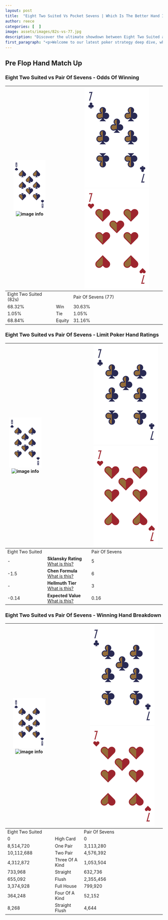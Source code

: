 ```yaml
---
layout: post
title:  "Eight Two Suited Vs Pocket Sevens | Which Is The Better Hand In Poker? A Complete Guide"
author: reece
categories: [  ]
image: assets/images/82s-vs-77.jpg
description: "Discover the ultimate showdown between Eight Two Suited and Pair Of Sevens in poker! Uncover the odds, strategies, and scenarios where one hand triumphs over the other. Get ready to up your poker game with this thrilling analysis."
first_paragraph: "<p>Welcome to our latest poker strategy deep dive, where we're pitting two distinct hands against each other in a high-stakes showdown: Eight Two Suited vs Pair Of Sevens.</p><p>In the dynamic world of poker, every decision counts, and knowing which hand holds the upper hand is key to your success at the table.</p><p>In this article, we'll dissect these two hands, explore the scenarios where one dominates the other, and equip you with the knowledge to make strategic choices that can tip the odds in your favor.</p><p>Get ready to unravel the intriguing dynamics of these poker hands and elevate your game to new heights.</p>"
---
```




[comment]: # (sp0)

## Pre Flop Hand Match Up

<div class="table hand-ratings" markdown="1"> 



### Eight Two Suited vs Pair Of Sevens - Odds Of Winning


    
| ![image info](assets/images/hand1/8.png) ![image info](assets/images/hand1/2s.png) |  | ![image info](assets/images/hand2/7.png) ![image info](assets/images/hand2/7o.png) |
| -------- | -------- | -------- |
| Eight Two Suited (82s) |  | Pair Of Sevens (77) |
| 68.32% | Win | 30.63% |
| 1.05% | Tie | 1.05% |
| 68.84% | Equity | 31.16% |




[comment]: # (sp1)



### Eight Two Suited vs Pair Of Sevens - Limit Poker Hand Ratings


    
| ![image info](assets/images/hand1/8.png) ![image info](assets/images/hand1/2s.png) |  | ![image info](assets/images/hand2/7.png) ![image info](assets/images/hand2/7o.png) |
| -------- | -------- | -------- |
| Eight Two Suited |  | Pair Of Sevens |
| - | **Sklansky Rating** [What is this?](/sklansky-rating-explained) | 5 |
| -1.5 | **Chen Formula** [What is this?](/chen-formula-explained) | 6 |
| - | **Hellmuth Tier** [What is this?](/Hellmuth-tier-explained) | 3 |
| -0.14 | **Expected Value** [What is this?](/expected-value-explained) | 0.16 |




[comment]: # (sp2)



### Eight Two Suited vs Pair Of Sevens - Winning Hand Breakdown


    
| ![image info](assets/images/hand1/8.png) ![image info](assets/images/hand1/2s.png) |  | ![image info](assets/images/hand2/7.png) ![image info](assets/images/hand2/7o.png) |
| -------- | -------- | -------- |
| Eight Two Suited |  | Pair Of Sevens |
| 0 | High Card | 0 |
| 8,514,720 | One Pair | 3,113,280 |
| 10,112,688 | Two Pair | 4,576,392 |
| 4,312,872 | Three Of A Kind | 1,053,504 |
| 733,968 | Straight | 632,736 |
| 655,092 | Flush | 2,355,456 |
| 3,374,928 | Full House | 799,920 |
| 364,248 | Four Of A Kind | 52,152 |
| 8,268 | Straight Flush | 4,644 |




[comment]: # (sp3)



</div>

[comment]: # (sp4)



[comment]: # (sp5)

